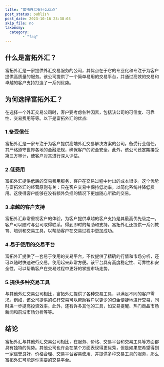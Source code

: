 ```yaml
---
title: "富拓外汇有什么优点"
post_status: publish
post_date: 2023-10-16 23:38:03
skip_file: no
taxonomy:
  category:
        - "faq"
---
```


## 什么是富拓外汇？

富拓外汇是一家提供外汇交易服务的公司，其优点在于它的专业化和专注于为客户提供高质量的服务。该公司提供了一个简单易用的交易平台，并通过高效的交易和卓越的客户支持打造了一系列优势。

## 为何选择富拓外汇？

在选择一个外汇交易公司时，客户要考虑各种因素，包括该公司的可信度、可靠性、交易费用等等。以下是富拓外汇的优点:

### 1.备受信任

富拓外汇是一家专注于为客户提供高端外汇交易解决方案的公司，备受行业信任。其严格遵守世界各地的金融法规，确保客户的资金安全。此外，该公司还定期接受第三方审计，使客户对其进行深入评估。

### 2.低费用

富拓外汇提供低廉的交易费用服务，客户在交易过程中付出的成本很少。这个优势与富拓外汇的经营原则有关：只在客户交易中保持低功率，以简化系统并降低费用。这使得客户能够在没有额外负担的情况下更加随心所欲的交易。

### 3.卓越的客户支持

富拓外汇非常重视客户的体验，为客户提供卓越的客户支持是其最高优先级之一。客户可以随时与公司取得联系，得到即时的帮助和支持。富拓外汇还提供一系列教育、培训和交易工具，以帮助客户在交易过程中更加成功。

### 4.易于使用的交易平台

富拓外汇提供了一套易于使用的交易平台，不仅提供了精确的行情和市场分析，还可以随时快速进行交易，使用起来非常方便。该平台具有高度稳定性、可靠性和安全性，可以帮助客户在交易过程中更好的掌握市场走势。

### 5.提供多种交易工具

与其他外汇交易公司相比，富拓外汇提供了各种交易工具，以满足不同的客户需求。例如，该公司提供的杠杆交易可以帮助客户以更少的资金便捷地进行交易，同时进一步提高投资效率。此外，还有许多其他的工具，如交易提醒、热门商品市场新闻和前沿市场分析等等。

## 结论

富拓外汇与其他外汇交易公司相比，在服务、价格、交易平台和交易工具等方面都具有独特的优势。其他公司也许会在某个方面表现得更优秀，但是如果您希望得到一家信誉良好、价格合理、交易平台容易使用、并提供多种交易工具的服务，那么富拓外汇可能是你需要的交易平台。
